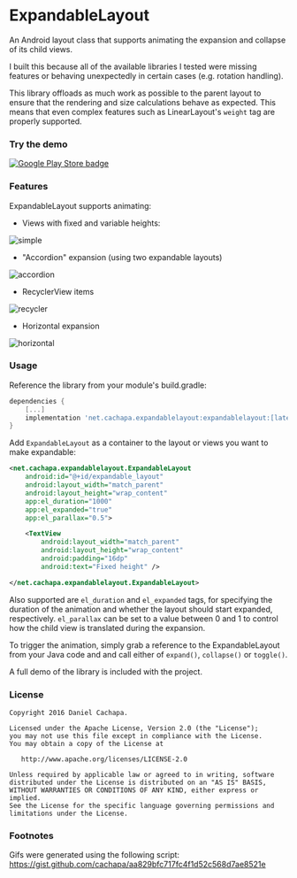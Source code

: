 # ExpandableLayout

An Android layout class that supports animating the expansion and collapse of its child views.

I built this because all of the available libraries I tested were missing features or behaving unexpectedly in certain cases (e.g. rotation handling).

This library offloads as much work as possible to the parent layout to ensure that the rendering and size calculations behave as expected. This means that even complex features such as LinearLayout's `weight` tag are properly supported.

### Try the demo

[![Google Play Store badge](https://play.google.com/intl/en_us/badges/images/badge_new.png)](https://play.google.com/store/apps/details?id=net.cachapa.expandablelayoutdemo)

### Features

ExpandableLayout supports animating:

* Views with fixed and variable heights:

![simple](images/simple.gif)

* "Accordion" expansion (using two expandable layouts)

![accordion](images/accordion.gif)

* RecyclerView items

![recycler](images/recycler.gif)

* Horizontal expansion

![horizontal](images/horizontal.gif)

### Usage

Reference the library from your module's build.gradle:

``` gradle
dependencies {
    [...]
    implementation 'net.cachapa.expandablelayout:expandablelayout:[latest_version]'
}
```

Add `ExpandableLayout` as a container to the layout or views you want to make expandable:

``` xml
<net.cachapa.expandablelayout.ExpandableLayout
    android:id="@+id/expandable_layout"
    android:layout_width="match_parent"
    android:layout_height="wrap_content"
    app:el_duration="1000"
    app:el_expanded="true"
    app:el_parallax="0.5">

    <TextView
        android:layout_width="match_parent"
        android:layout_height="wrap_content"
        android:padding="16dp"
        android:text="Fixed height" />

</net.cachapa.expandablelayout.ExpandableLayout>
```
Also supported are `el_duration` and `el_expanded` tags, for specifying the duration of the animation and whether the layout should start expanded, respectively. `el_parallax` can be set to a value between 0 and 1 to control how the child view is translated during the expansion.

To trigger the animation, simply grab a reference to the ExpandableLayout from your Java code and and call either of `expand()`, `collapse()` or `toggle()`.

A full demo of the library is included with the project.

### License

    Copyright 2016 Daniel Cachapa.

    Licensed under the Apache License, Version 2.0 (the "License");
    you may not use this file except in compliance with the License.
    You may obtain a copy of the License at

       http://www.apache.org/licenses/LICENSE-2.0

    Unless required by applicable law or agreed to in writing, software
    distributed under the License is distributed on an "AS IS" BASIS,
    WITHOUT WARRANTIES OR CONDITIONS OF ANY KIND, either express or implied.
    See the License for the specific language governing permissions and
    limitations under the License.

### Footnotes

Gifs were generated using the following script: https://gist.github.com/cachapa/aa829bfc717fc4f1d52c568d7ae8521e
